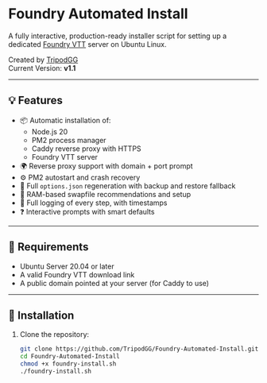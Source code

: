 # Foundry Automated Install
A fully interactive, production-ready installer script for setting up a dedicated [Foundry VTT](https://foundryvtt.com) server on Ubuntu Linux.

Created by [TripodGG](https://github.com/TripodGG)  
Current Version: **v1.1**

---

## 💡 Features

- 📦 Automatic installation of:
  - Node.js 20
  - PM2 process manager
  - Caddy reverse proxy with HTTPS
  - Foundry VTT server
- 🌍 Reverse proxy support with domain + port prompt
- ⚙️ PM2 autostart and crash recovery
- 🔁 Full `options.json` regeneration with backup and restore fallback
- 🧠 RAM-based swapfile recommendations and setup
- 📝 Full logging of every step, with timestamps
- ❓ Interactive prompts with smart defaults

---

## 🧰 Requirements

- Ubuntu Server 20.04 or later
- A valid Foundry VTT download link
- A public domain pointed at your server (for Caddy to use)

---

## 🚀 Installation

1. Clone the repository:
   ```bash
   git clone https://github.com/TripodGG/Foundry-Automated-Install.git
   cd Foundry-Automated-Install
   chmod +x foundry-install.sh
   ./foundry-install.sh
